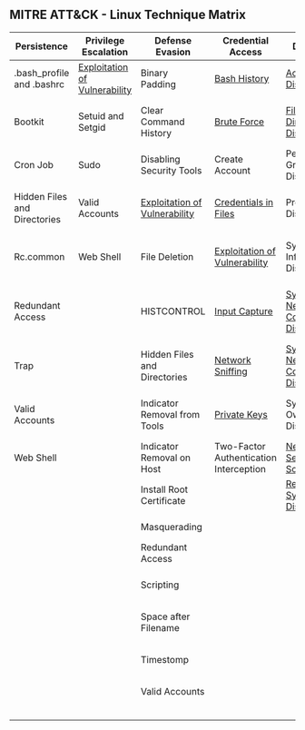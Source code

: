 ## MITRE ATT&CK - Linux Technique Matrix

| Persistence                  | Privilege Escalation                                                                              | Defense Evasion                                                                              | Credential Access                                                                              | Discovery                                                                                               | Lateral Movement                                                                                | Execution                | Collection                                                                               | Exfiltration                                  | Command and Control                                                       | 
|------------------------------|---------------------------------------------------------------------------------------------------|----------------------------------------------------------------------------------------------|------------------------------------------------------------------------------------------------|---------------------------------------------------------------------------------------------------------|-------------------------------------------------------------------------------------------------|--------------------------|------------------------------------------------------------------------------------------|-----------------------------------------------|---------------------------------------------------------------------------| 
| .bash_profile and .bashrc    | [Exploitation of Vulnerability](Techniques/Privilege_escalation/Exploitation_of_vulnerability.md) | Binary Padding                                                                               | [Bash History](Techniques/Credential_access/Bash_history.md)                                   | [Account Discovery](Techniques/Discovery/Account_discovery.md)                                          | Application Deployment Software                                                                 | Command-Line Interface   | Audio Capture                                                                            | Automated Exfiltration                        | [Commonly Used Port](Techniques/Command_and_control/Commonly_used_port.md)|
| Bootkit                      | Setuid and Setgid                                                                                 | Clear Command History                                                                        | [Brute Force](Techniques/Credential_access/Brute_force.md)                                     | [File and Directory Discovery](Techniques/Discovery/File_and_directory_discovery.md)                    | [Exploitation of Vulnerability](Techniques/Lateral_movement/Exploitation_of_vulnerability.md)   | Graphical User Interface | [Automated Collection](Techniques/Collection/Automated_collection.md)                    | Data Compressed                               | Communication Through Removable Media                                     | 
| Cron Job                     | Sudo                                                                                              | Disabling Security Tools                                                                     | Create Account                                                                                 | Permission Groups Discovery                                                                             | [Remote File Copy](Techniques/Lateral_movement/Remote_file_copy.md)                             | Scripting                | Clipboard Data                                                                           | Data Encrypted                                | Connection Proxy                                                          | 
| Hidden Files and Directories | Valid Accounts                                                                                    | [Exploitation of Vulnerability](Techniques/Defense_evasion/Exploitation_of_vulnerability.md) | [Credentials in Files](Techniques/Credential_access/Credentials_in_files.md)                   | Process Discovery                                                                                       | [Remote Services](Techniques/Lateral_movement/Remote_services.md)                               | Source                   | Data Staged                                                                              | Data Transfer Size Limits                     | Custom Command and Control Protocol                                       | 
| Rc.common                    | Web Shell                                                                                         | File Deletion                                                                                | [Exploitation of Vulnerability](Techniques/Credential_access/Exploitation_of_vulnerability.md) | System Information Discovery                                                                            | Third-party Software                                                                            | Space after Filename     | [Data from Local System](Techniques/Collection/Data_from_local_system.md)                | Exfiltration Over Alternative Protocol        | Custom Cryptographic Protocol                                             | 
| Redundant Access             |                                                                                                   | HISTCONTROL                                                                                  | [Input Capture](Techniques/Credential_access/Input_capture.md)                                 | [System Network Configuration Discovery](Techniques/Discovery/System_network_configuration_discovery.md)|                                                                                                 | Third-party Software     | [Data from Network Shared Drive](Techniques/Collection/Data_from_network_shared_drive.md)| Exfiltration Over Command and Control Channel | Data Encoding                                                             | 
| Trap                         |                                                                                                   | Hidden Files and Directories                                                                 | [Network Sniffing](Techniques/Credential_access/Network_sniffing.md)                           | [System Network Connections Discovery](Techniques/Discovery/System_network_connections_discovery.md)    |                                                                                                 | Trap                     | Data from Removable Media                                                                | Exfiltration Over Other Network Medium        | Data Obfuscation                                                          | 
| Valid Accounts               |                                                                                                   | Indicator Removal from Tools                                                                 | [Private Keys](Techniques/Credential_access/Private_keys.md)                                   | System Owner/User Discovery                                                                             |                                                                                                 |                          | [Input Capture](Techniques/Collection/Input_capture.md)                                  | Exfiltration Over Physical Medium             | Fallback Channels                                                         | 
| Web Shell                    |                                                                                                   | Indicator Removal on Host                                                                    | Two-Factor Authentication Interception                                                         | [Network Service Scanning](Techniques/Discovery/Network_service_scanning.md)                            |                                                                                                 |                          | Screen Capture                                                                           | Scheduled Transfer                            | Multi-Stage Channels                                                      | 
|                              |                                                                                                   | Install Root Certificate                                                                     |                                                                                                | [Remote System Discovery](Techniques/Discovery/Remote_system_discovery.md)                              |                                                                                                 |                          |                                                                                          |                                               | Multiband Communication                                                   | 
|                              |                                                                                                   | Masquerading                                                                                 |                                                                                                |                                                                                                         |                                                                                                 |                          |                                                                                          |                                               | Multilayer Encryption                                                     | 
|                              |                                                                                                   | Redundant Access                                                                             |                                                                                                |                                                                                                         |                                                                                                 |                          |                                                                                          |                                               | [Remote File Copy](Techniques/Command_and_control/Remote_file_copy.md)    | 
|                              |                                                                                                   | Scripting                                                                                    |                                                                                                |                                                                                                         |                                                                                                 |                          |                                                                                          |                                               | Standard Application Layer Protocol                                       |
|                              |                                                                                                   | Space after Filename                                                                         |                                                                                                |                                                                                                         |                                                                                                 |                          |                                                                                          |                                               | Standard Cryptographic Protocol                                           | 
|                              |                                                                                                   | Timestomp                                                                                    |                                                                                                |                                                                                                         |                                                                                                 |                          |                                                                                          |                                               | Standard Non-Application Layer Protocol                                   | 
|                              |                                                                                                   | Valid Accounts                                                                               |                                                                                                |                                                                                                         |                                                                                                 |                          |                                                                                          |                                               | Uncommonly Used Port                                                      | 
|                              |                                                                                                   |                                                                                              |                                                                                                |                                                                                                         |                                                                                                 |                          |                                                                                          |                                               | Web Service                                                               | 

